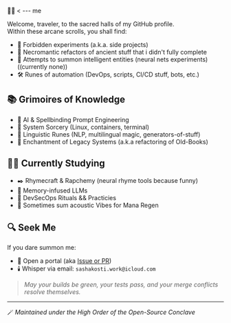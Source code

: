 🧙‍♂️ < --- me

Welcome, traveler, to the sacred halls of my GitHub profile.  
Within these arcane scrolls, you shall find:

- 🧪 Forbidden experiments (a.k.a. side projects)
- 🦴 Necromantic refactors of ancient stuff that i didn't fully complete
- 🔮 Attempts to summon intelligent entities (neural nets experiments) ((currently none))
- 🛠️ Runes of automation (DevOps, scripts, CI/CD stuff, bots, etc.)

## 📚 Grimoires of Knowledge

- 🧠 AI & Spellbinding Prompt Engineering 
- 🏰 System Sorcery (Linux, containers, terminal)
- 🧬 Linguistic Runes (NLP, multilingual magic, generators-of-stuff)
- 🔧 Enchantment of Legacy Systems (a.k.a refactoring of Old-Books)

## 🧙‍♀️ Currently Studying

- ✒️ Rhymecraft & Rapchemy (neural rhyme tools because funny)
- 🧠 Memory-infused LLMs
- 🔐 DevSecOps Rituals && Practicies
- 🎸 Sometimes sum acoustic Vibes for Mana Regen

## 🔍 Seek Me

If you dare summon me:

- 🌌 Open a portal (aka [Issue or PR](https://github.com/sashakosti/))
- 🕯️ Whisper via email: `sashakosti.work@icloud.com`

> *May your builds be green, your tests pass, and your merge conflicts resolve themselves.*

---

🪄 *Maintained under the High Order of the Open-Source Conclave*

